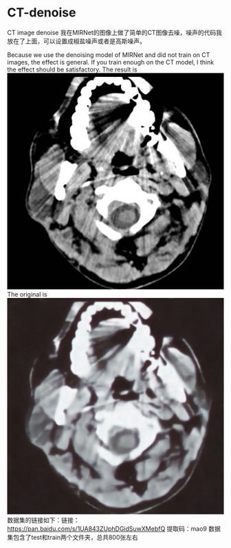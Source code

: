# CT-denoise
CT image denoise
我在MIRNet的图像上做了简单的CT图像去噪，噪声的代码我放在了上面，可以设置成椒盐噪声或者是高斯噪声。

Because we use the denoising model of MIRNet and did not train on CT images, the effect is general. If you train enough on the CT model, I think the effect should be satisfactory.
The result is ![image](https://github.com/zhangbaijin/CT-denoise/blob/main/2%20(2).jpg)
The original is ![image](https://github.com/zhangbaijin/CT-denoise/blob/main/0001_1.png)
数据集的链接如下：链接：https://pan.baidu.com/s/1UA843ZUphDGidSuwXMebfQ 
提取码：mao9 
数据集包含了test和train两个文件夹，总共800张左右
